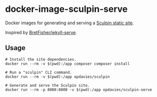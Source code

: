 # docker-image-sculpin-serve

Docker images for generating and serving a [Sculpin static site](https://sculpin.io).

Inspired by [BretFisher/jekyll-serve](https://github.com/BretFisher/jekyll-serve).

## Usage

    # Install the site dependencies.
    docker run --rm -v $(pwd):/app composer composer install

    # Run a "sculpin" CLI command.
    docker run --rm -v $(pwd):/app opdavies/sculpin

    # Generate and serve the Sculpin site.
    docker run --rm -p 8000:8000 -v $(pwd):/app opdavies/sculpin-serve
